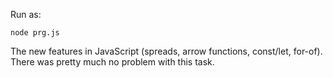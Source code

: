 Run as:
```
node prg.js
```

The new features in JavaScript (spreads, arrow functions, const/let, for-of).
There was pretty much no problem with this task. 
